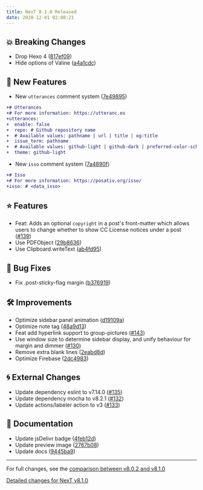 ```yaml
---
title: NexT 8.1.0 Released
date: 2020-12-01 02:08:21
---
```


## 💥 Breaking Changes

- Drop Hexo 4 ([817ef09](https://github.com/next-theme/hexo-theme-next/commit/817ef092ac4abddf85b3b9dfbc3c1617775daea6))
- Hide options of Valine ([a4a1cdc](https://github.com/next-theme/hexo-theme-next/commit/a4a1cdcf2002276783406093a1653b021bdd043e))

## 🌟 New Features

- New `utterances` comment system ([7e49895](https://github.com/next-theme/hexo-theme-next/commit/7e498954705b9e954c2af4b284cc69d5e66341a2))
```diff
+# Utterances
+# For more information: https://utteranc.es
+utterances:
+  enable: false
+  repo: # Github repository name
+  # Available values: pathname | url | title | og:title
+  issue_term: pathname
+  # Available values: github-light | github-dark | preferred-color-scheme | github-dark-orange | icy-dark | dark-blue | photon-dark | boxy-light
+  theme: github-light
```
- New `isso` comment system ([7a4890f](https://github.com/next-theme/hexo-theme-next/commit/7a4890f1653599514fa6f743075ad7c92692451a))
```diff
+# Isso
+# For more information: https://posativ.org/isso/
+isso: # <data_isso>
```

## ⭐ Features

- Feat: Adds an optional `copyright` in a post's front-matter which allows users to change whether to show CC License notices under a post ([#139](https://github.com/next-theme/hexo-theme-next/pull/139))
- Use PDFObject ([29b8636](https://github.com/next-theme/hexo-theme-next/commit/29b86361b7b6ebef1d7233885d1fe88ab86139e8))
- Use Clipboard.writeText ([ab4fd95](https://github.com/next-theme/hexo-theme-next/commit/ab4fd95ab59be04f1c97ba92abb6ce7120be0d4d))

## 🐞 Bug Fixes

- Fix .post-sticky-flag margin ([b376919](https://github.com/next-theme/hexo-theme-next/commit/b3769198ea6bd8af091a43e3c6cc6e314b041ac6))

## 🛠 Improvements

- Optimize sidebar panel animation ([d19109a](https://github.com/next-theme/hexo-theme-next/commit/d19109a7b4a5f661eec22f20a27198b73747b7d0))
- Optimize note tag ([48a9d13](https://github.com/next-theme/hexo-theme-next/commit/48a9d1330c657c1d3d968865ba06234c790508f4))
- Feat add hyperlink support to group-pictures ([#143](https://github.com/next-theme/hexo-theme-next/pull/143))
- Use window size to determine sidebar display, and unify behaviour for margin and dimmer ([#130](https://github.com/next-theme/hexo-theme-next/pull/130))
- Remove extra blank lines ([2eabd8d](https://github.com/next-theme/hexo-theme-next/commit/2eabd8d8542c37ff04b1c4f95e6c99ef4c987101))
- Optimize Firebase ([2dc4983](https://github.com/next-theme/hexo-theme-next/commit/2dc4983a3a74d67239281c7686be03f0173a5a6c))

## 🌀 External Changes

- Update dependency eslint to v7.14.0 ([#135](https://github.com/next-theme/hexo-theme-next/pull/135))
- Update dependency mocha to v8.2.1 ([#132](https://github.com/next-theme/hexo-theme-next/pull/132))
- Update actions/labeler action to v3 ([#133](https://github.com/next-theme/hexo-theme-next/pull/133))

## 📖 Documentation

- Update jsDelivr badge ([4feb12d](https://github.com/next-theme/hexo-theme-next/commit/4feb12d49bdfd4068334a57a2f3134250cab6535))
- Update preview image ([2767b08](https://github.com/next-theme/hexo-theme-next/commit/2767b08d67e0d420f2c3714e05f737e6976d5bf0))
- Update docs ([9445ba9](https://github.com/next-theme/hexo-theme-next/commit/9445ba93afd426abfded1cb1e17a1fd75fc82810))

***

For full changes, see the [comparison between v8.0.2 and v8.1.0](https://github.com/next-theme/hexo-theme-next/compare/v8.0.2...v8.1.0)

[Detailed changes for NexT v8.1.0](https://github.com/next-theme/hexo-theme-next/releases/tag/v8.1.0)
